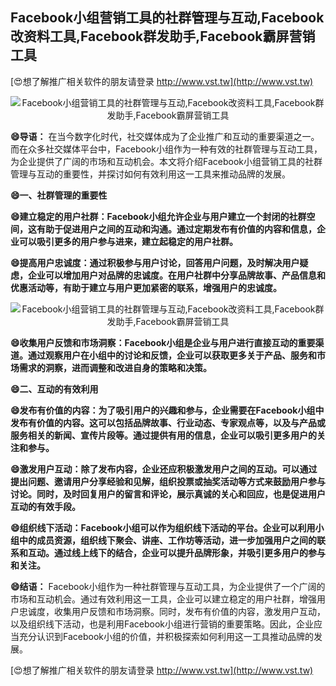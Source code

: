 ## **Facebook小组营销工具的社群管理与互动,Facebook改资料工具,Facebook群发助手,Facebook霸屏营销工具**

[😍想了解推广相关软件的朋友请登录 http://www.vst.tw](http://www.vst.tw)

 <center><img src="https://vst.tw/MP4/tuiguang/png/6.png" alt="Facebook小组营销工具的社群管理与互动,Facebook改资料工具,Facebook群发助手,Facebook霸屏营销工具"></center>

**😄导语：**
在当今数字化时代，社交媒体成为了企业推广和互动的重要渠道之一。而在众多社交媒体平台中，Facebook小组作为一种有效的社群管理与互动工具，为企业提供了广阔的市场和互动机会。本文将介绍Facebook小组营销工具的社群管理与互动的重要性，并探讨如何有效利用这一工具来推动品牌的发展。

**😄一、社群管理的重要性**

**😄建立稳定的用户社群：Facebook小组允许企业与用户建立一个封闭的社群空间，这有助于促进用户之间的互动和沟通。通过定期发布有价值的内容和信息，企业可以吸引更多的用户参与进来，建立起稳定的用户社群。**

**😄提高用户忠诚度：通过积极参与用户讨论，回答用户问题，及时解决用户疑虑，企业可以增加用户对品牌的忠诚度。在用户社群中分享品牌故事、产品信息和优惠活动等，有助于建立与用户更加紧密的联系，增强用户的忠诚度。**

 <center><img src="https://vst.tw/MP4/tuiguang/png/0.png" alt="Facebook小组营销工具的社群管理与互动,Facebook改资料工具,Facebook群发助手,Facebook霸屏营销工具"></center>

**😄收集用户反馈和市场洞察：Facebook小组是企业与用户进行直接互动的重要渠道。通过观察用户在小组中的讨论和反馈，企业可以获取更多关于产品、服务和市场需求的洞察，进而调整和改进自身的策略和决策。**

**😄二、互动的有效利用**

**😄发布有价值的内容：为了吸引用户的兴趣和参与，企业需要在Facebook小组中发布有价值的内容。这可以包括品牌故事、行业动态、专家观点等，以及与产品或服务相关的新闻、宣传片段等。通过提供有用的信息，企业可以吸引更多用户的关注和参与。**

**😄激发用户互动：除了发布内容，企业还应积极激发用户之间的互动。可以通过提出问题、邀请用户分享经验和见解，组织投票或抽奖活动等方式来鼓励用户参与讨论。同时，及时回复用户的留言和评论，展示真诚的关心和回应，也是促进用户互动的有效手段。**

**😄组织线下活动：Facebook小组可以作为组织线下活动的平台。企业可以利用小组中的成员资源，组织线下聚会、讲座、工作坊等活动，进一步加强用户之间的联系和互动。通过线上线下的结合，企业可以提升品牌形象，并吸引更多用户的参与和关注。**

**😄结语：**
Facebook小组作为一种社群管理与互动工具，为企业提供了一个广阔的市场和互动机会。通过有效利用这一工具，企业可以建立稳定的用户社群，增强用户忠诚度，收集用户反馈和市场洞察。同时，发布有价值的内容，激发用户互动，以及组织线下活动，也是利用Facebook小组进行营销的重要策略。因此，企业应当充分认识到Facebook小组的价值，并积极探索如何利用这一工具推动品牌的发展。

[😍想了解推广相关软件的朋友请登录 http://www.vst.tw](http://www.vst.tw)



